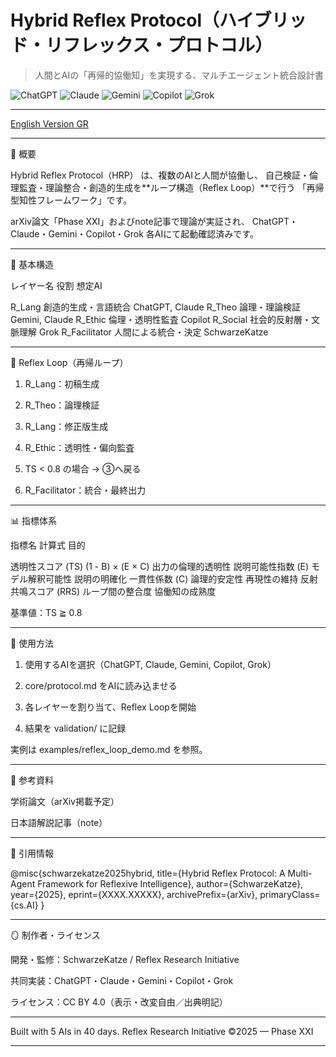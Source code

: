 # Hybrid Reflex Protocol（ハイブリッド・リフレックス・プロトコル）
> 人間とAIの「再帰的協働知」を実現する、マルチエージェント統合設計書

![ChatGPT](https://img.shields.io/badge/Tested-ChatGPT-blue)
![Claude](https://img.shields.io/badge/Tested-Claude-orange)
![Gemini](https://img.shields.io/badge/Tested-Gemini-green)
![Copilot](https://img.shields.io/badge/Tested-Copilot-silver)
![Grok](https://img.shields.io/badge/Tested-Grok-black)

---

[English Version GR](./README.md)

---

🧩 概要

Hybrid Reflex Protocol（HRP） は、複数のAIと人間が協働し、
自己検証・倫理監査・理論整合・創造的生成を**ループ構造（Reflex Loop）**で行う
「再帰型知性フレームワーク」です。

arXiv論文「Phase XXI」およびnote記事で理論が実証され、
ChatGPT・Claude・Gemini・Copilot・Grok 各AIにて起動確認済みです。


---

🧠 基本構造

レイヤー名	役割	想定AI

R_Lang	創造的生成・言語統合	ChatGPT, Claude
R_Theo	論理・理論検証	Gemini, Claude
R_Ethic	倫理・透明性監査	Copilot
R_Social	社会的反射層・文脈理解	Grok
R_Facilitator	人間による統合・決定	SchwarzeKatze



---

🔁 Reflex Loop（再帰ループ）

1. R_Lang：初稿生成


2. R_Theo：論理検証


3. R_Lang：修正版生成


4. R_Ethic：透明性・偏向監査


5. TS < 0.8 の場合 → ③へ戻る


6. R_Facilitator：統合・最終出力




---

📊 指標体系

指標名	計算式	目的

透明性スコア (TS)	(1 - B) × (E × C)	出力の倫理的透明性
説明可能性指数 (E)	モデル解釈可能性	説明の明確化
一貫性係数 (C)	論理的安定性	再現性の維持
反射共鳴スコア (RRS)	ループ間の整合度	協働知の成熟度


基準値：TS ≧ 0.8


---

🚀 使用方法

1. 使用するAIを選択（ChatGPT, Claude, Gemini, Copilot, Grok）


2. core/protocol.md をAIに読み込ませる


3. 各レイヤーを割り当て、Reflex Loopを開始


4. 結果を validation/ に記録



実例は examples/reflex_loop_demo.md を参照。


---

📘 参考資料

学術論文（arXiv掲載予定）

日本語解説記事（note）



---

🧩 引用情報

@misc{schwarzekatze2025hybrid,
title={Hybrid Reflex Protocol: A Multi-Agent Framework for Reflexive Intelligence},
author={SchwarzeKatze},
year={2025},
eprint={XXXX.XXXXX},
archivePrefix={arXiv},
primaryClass={cs.AI}
}


---

🪞 制作者・ライセンス

開発・監修：SchwarzeKatze / Reflex Research Initiative

共同実装：ChatGPT・Claude・Gemini・Copilot・Grok

ライセンス：CC BY 4.0（表示・改変自由／出典明記）



---

Built with 5 AIs in 40 days.
Reflex Research Initiative ©2025 — Phase XXI


---